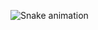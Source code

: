 ![Snake animation](https://github.com/abhijitpavse/abhijitpavse/blob/output/github-contribution-grid-snake.svg)
